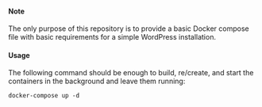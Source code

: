 #### Note

The only purpose of this repository is to provide a basic Docker compose file with basic requirements for a simple WordPress installation.

#### Usage

The following command should be enough to build, re/create, and start the containers in the background and leave them running:

`docker-compose up -d`
